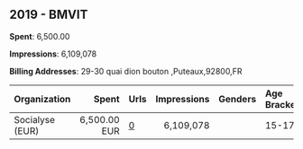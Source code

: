 ## 2019 - BMVIT 
**Spent**: 6,500.00

**Impressions**: 6,109,078

**Billing Addresses**: 29-30 quai dion bouton ,Puteaux,92800,FR

|Organization|Spent|Urls|Impressions|Genders|Age Brackets|Country Codes|
|:---|---:|:---|---:|:---|:---|:---|
|Socialyse (EUR)|6,500.00 EUR|[0](https://www.snap.com/political-ads/asset/bfe9cbd3d2030b8791a167ec87b72ed9fa7792f8b8918342005915fd7900ddd8?mediaType=mp4)|6,109,078||15-17|austria|
